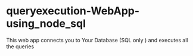 # queryexecution-WebApp-using_node_sql
This web app connects you to Your Database (SQL only ) and executes all the queries
